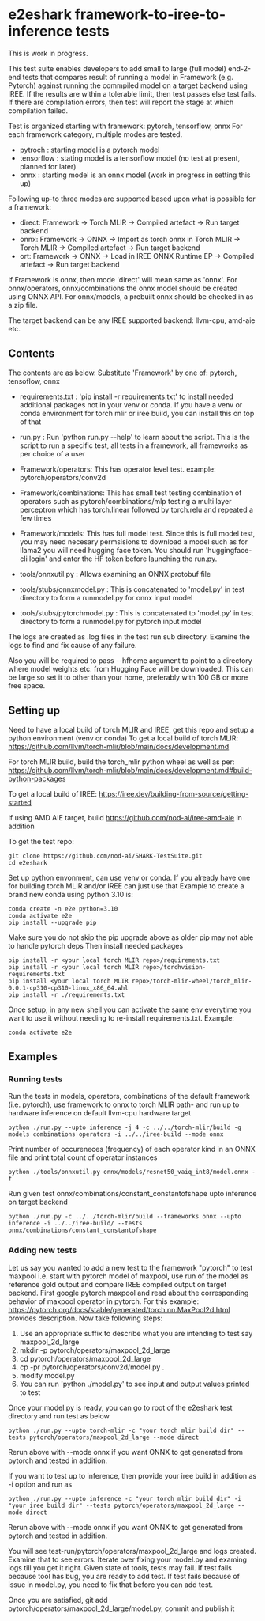  # e2eshark framework-to-iree-to-inference tests

 This is work in progress.

 This test suite enables developers to add small to large (full model)
 end-2-end tests that compares result of running a model in Framework (e.g. Pytorch) 
 against running the commpiled model on a target backend using IREE. If the results 
 are within a tolerable limit, then test passes else test fails. If there are 
 compilation errors, then test will report the stage at which compilation failed.
 
 Test is organized starting with framework: pytorch, tensorflow, onnx
 For each framework category, multiple modes are tested. 

 - pytroch : starting model is a pytorch model
 - tensorflow : stating model is a tensorflow model (no test at present, planned for later)
 - onnx : starting model is an onnx model (work in progress in setting this up)
 
 Following up-to three modes are supported based upon what is possible for a framework:

 - direct: Framework -> Torch MLIR -> Compiled artefact -> Run target backend
 - onnx: Framework -> ONNX -> Import as torch onnx in Torch MLIR -> Torch MLIR -> Compiled artefact -> Run target backend
 - ort: Framework -> ONNX -> Load in IREE ONNX Runtime EP -> Compiled artefact -> Run target backend

 If Framework is onnx, then mode 'direct' will mean same as 'onnx'. For onnx/operators, onnx/combinations the onnx model should be created using ONNX API. For onnx/models, a prebuilt onnx should be checked in as a zip file.
 
 The target backend can be any IREE supported backend: llvm-cpu, amd-aie etc.

## Contents
 The contents are as below. Substitute 'Framework' by one of: pytorch, tensoflow, onnx
 - requirements.txt : 'pip install -r requirements.txt' to install needed additional 
                       packages not in your venv or conda. If you have a venv or conda 
                       environment for torch mlir or iree build, you can install 
                       this on top of that
 - run.py : Run 'python run.py --help' to learn about the script. This is the script to 
            run a specific test, all tests in a framework, all frameworks as per choice of a user
 - Framework/operators: This has operator level test. example: pytorch/operators/conv2d
 - Framework/combinations: This has small test testing combination of operators such as 
                           pytorch/combinations/mlp testing a multi layer perceptron which 
                           has torch.linear followed by torch.relu and repeated a few times
 - Framework/models: This has full model test. Since this is full model test, you may need 
                     necesary permsisions to download a model such as for llama2 you will 
                     need hugging face token. You should run 'huggingface-cli login' and 
                     enter the HF token before launching the run.py.

 - tools/onnxutil.py : Allows examining an ONNX protobuf file
 - tools/stubs/onnxmodel.py : This is concatenated to 'model.py' in test directory to form a 
                              runmodel.py for onnx input model
 - tools/stubs/pytorchmodel.py : This is concatenated to 'model.py' in test directory to form a 
                                 runmodel.py for pytorch input model
 
 The logs are created as .log files in the test run sub directory. Examine the logs to find and fix 
 cause of any failure.

 Also you will be required to pass --hfhome argument to point to a directory where 
 model weights etc. from Hugging Face will be downloaded. This can be large so set it to
 other than your home, preferably with 100 GB or more free space.

## Setting up

Need to have a local build of torch MLIR and IREE, get this repo and setup a python environment (venv or conda)
To get a local build of torch MLIR: https://github.com/llvm/torch-mlir/blob/main/docs/development.md

For torch MLIR build, build the torch_mlir python wheel as well as per:
https://github.com/llvm/torch-mlir/blob/main/docs/development.md#build-python-packages 

To get a local build of IREE: https://iree.dev/building-from-source/getting-started 

If using AMD AIE target, build https://github.com/nod-ai/iree-amd-aie in addition

To get the test repo:
```
git clone https://github.com/nod-ai/SHARK-TestSuite.git
cd e2eshark 
```
Set up python envonment, can use venv or conda. If you already have one for building torch MLIR and/or IREE
can just use that
Example to create a brand new conda using python 3.10 is: 
```
conda create -n e2e python=3.10
conda activate e2e
pip install --upgrade pip

```
Make sure you do not skip the pip upgrade above as older pip may not able to handle pytorch deps
Then install needed packages
```
pip install -r <your local torch MLIR repo>/requirements.txt
pip install -r <your local torch MLIR repo>/torchvision-requirements.txt
pip install <your local torch MLIR repo>/torch-mlir-wheel/torch_mlir-0.0.1-cp310-cp310-linux_x86_64.whl
pip install -r ./requirements.txt
```
Once setup, in any new shell you can activate the same env everytime you want to use it 
without needing to re-install requirements.txt. 
Example:
```
conda activate e2e
```
## Examples

### Running tests

Run the tests in models, operators, combinations of the default framework (i.e. pytorch),
use framework to onnx to torch MLIR path- and run up to hardware inference on default llvm-cpu
hardware target
```
python ./run.py --upto inference -j 4 -c ../../torch-mlir/build -g models combinations operators -i ../../iree-build --mode onnx
```

Print number of occureneces (frequency) of each operator kind in an ONNX file and print 
total count of operator instances

 ```
python ./tools/onnxutil.py onnx/models/resnet50_vaiq_int8/model.onnx -f
```

Run given test onnx/combinations/constant_constantofshape upto inference on target backend
```
python ./run.py -c ../../torch-mlir/build --frameworks onnx --upto inference -i ../../iree-build/ --tests onnx/combinations/constant_constantofshape
```

### Adding new tests

Let us say you wanted to add a new test to the framework "pytorch" to test maxpool  i.e. start with
pytorch model of maxpool, use run of the model as reference gold output and compare IREE compiled
output on target backend. 
First google pytorch maxpool and read about the corresponding behavior of
maxpool operator in pytorch. For this example:
https://pytorch.org/docs/stable/generated/torch.nn.MaxPool2d.html provides description. 
Now take following steps:
1. Use an appropriate suffix to describe what you are intending to test say maxpool_2d_large
2. mkdir -p pytorch/operators/maxpool_2d_large
3. cd pytorch/operators/maxpool_2d_large
4. cp -pr pytorch/operators/conv2d/model.py .
5. modify model.py
6. You can run 'python ./model.py' to see input and output values printed to test 

Once your model.py is ready, you can go to root of the e2eshark test directory and run test as below 
   ```
   python ./run.py --upto torch-mlir -c "your torch mlir build dir" --tests pytorch/operators/maxpool_2d_large --mode direct
   ```
   Rerun above with --mode onnx if you want ONNX to get generated from pytorch and tested in addition.

   If you want to test up to inference, then provide your iree build in addition as -i option and run as

   ```
   python ./run.py --upto inference -c "your torch mlir build dir" -i "your iree build dir" --tests pytorch/operators/maxpool_2d_large --mode direct
   ```

   Rerun above with --mode onnx if you want ONNX to get generated from pytorch and tested in addition.

   You will see test-run/pytorch/operators/maxpool_2d_large and logs created. Examine that to see errors. 
   Iterate over fixing your model.py and examing logs till you get it right. Given state of tools, tests may fail.
   If test fails because tool has bug, you are ready to add test. If test fails because of issue in model.py,
   you need to fix that before you can add test.
   
   Once you are satisfied, git add pytorch/operators/maxpool_2d_large/model.py, commit and publish it